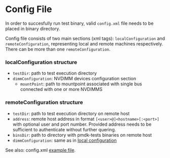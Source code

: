 # Config File #

In order to succesfully run test binary, valid `config.xml` file needs
to be placed in binary directory.

Config file consists of two main sections (xml tags): `localConfiguration` 
and `remoteConfiguration`, representing local and remote machines respectively.
There can be more than one `remoteConfiguration`.

### localConfiguration structure ###
* `testDir`: path to test execution directory
* `dimmConfiguration`: NVDIMM devices configuration section
    * `mountPoint`: path to mountpoint associated with single bus connected with
one or more NVDIMMS

### remoteConfiguration structure ###
* `testDir`: path to test execution directory on remote host
* `address`: remote host address in format ```[<user>@]<hostname>[:<port>]``` with optional user and port number. Provided address needs to be sufficient to authenticate without further quering.
* `binsDir`: path to directory with pmdk-tests binaries on remote host
* `dimmConfiguration`: same as in
[local configuration](#localConfiguration-structure)

See also: config.xml [example file](config.xml.example).
